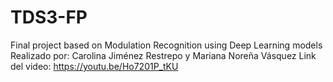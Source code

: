 # TDS3-FP
Final project based on Modulation Recognition using Deep Learning models
Realizado por: Carolina Jiménez Restrepo y Mariana Noreña Vásquez
Link del video: https://youtu.be/Ho7201P_tKU
